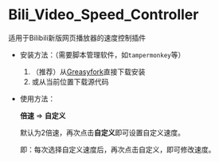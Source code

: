 # Bili_Video_Speed_Controller

适用于Bilibili新版网页播放器的速度控制插件

* 安装方法：（需要脚本管理软件，如`tampermonkey`等）
  1. （推荐）从[Greasyfork](https://greasyfork.org/zh-CN/scripts/441355-bili-video-speed-controller)直接下载安装
  2. 或从当前位置下载源代码

* 使用方法：

  **倍速** => **自定义**

  默认为2倍速，再次点击**自定义**即可设置自定义速度。

  即：每次选择自定义速度后，再次点击自定义，即可修改速度。


